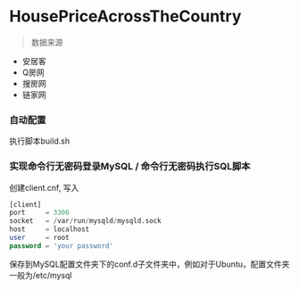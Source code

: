# HousePriceAcrossTheCountry

> 数据来源

* 安居客
* Q房网
* 搜房网
* 链家网

### 自动配置

执行脚本build.sh

### 实现命令行无密码登录MySQL / 命令行无密码执行SQL脚本

创建client.cnf, 写入

```sql
[client]
port     = 3306
socket   = /var/run/mysqld/mysqld.sock
host     = localhost
user     = root
password = 'your password'
```
保存到MySQL配置文件夹下的conf.d子文件夹中，例如对于Ubuntu，配置文件夹一般为/etc/mysql
